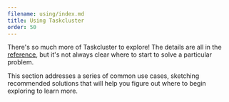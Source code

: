 ```yaml
---
filename: using/index.md
title: Using Taskcluster
order: 50
---
```


There's so much more of Taskcluster to explore! The details are all in the
[reference](/reference), but it's not always clear where to start to solve a
particular problem.

This section addresses a series of common use cases, sketching recommended
solutions that will help you figure out where to begin exploring to learn more.